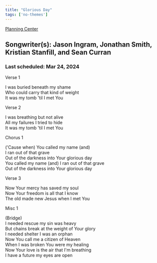 ```yaml
---
title: "Glorious Day"
tags: ['no-themes']
---
```


[Planning Center](https://services.planningcenteronline.com/songs/15721585)

## Songwriter(s): Jason Ingram, Jonathan Smith, Kristian Stanfill, and Sean Curran
### Last scheduled: Mar 24, 2024          

Verse 1  
  
I was buried beneath my shame  
Who could carry that kind of weight  
It was my tomb 'til I met You  
  
Verse 2  
  
I was breathing but not alive  
All my failures I tried to hide  
It was my tomb 'til I met You  
  
Chorus 1  
  
('Cause when) You called my name (and)  
I ran out of that grave  
Out of the darkness into Your glorious day  
You called my name (and) I ran out of that grave  
Out of the darkness into Your glorious day  
  
Verse 3  
  
Now Your mercy has saved my soul  
Now Your freedom is all that I know  
The old made new Jesus when I met You  
  
Misc 1  
  
(Bridge)  
I needed rescue my sin was heavy  
But chains break at the weight of Your glory  
I needed shelter I was an orphan  
Now You call me a citizen of Heaven  
When I was broken You were my healing  
Now Your love is the air that I'm breathing  
I have a future my eyes are open
